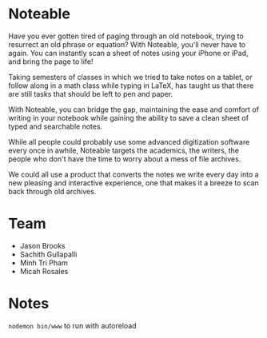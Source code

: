 Noteable
========

Have you ever gotten tired of paging through an old notebook, trying to resurrect an old phrase or equation? With Noteable, you'll never have to again. You can instantly scan a sheet of notes using your iPhone or iPad, and bring the page to life!

Taking semesters of classes in which we tried to take notes on a tablet, or follow along in a math class while typing in LaTeX, has taught us that there are still tasks that should be left to pen and paper.

With Noteable, you can bridge the gap, maintaining the ease and comfort of writing in your notebook while gaining the ability to save a clean sheet of typed and searchable notes.

While all people could probably use some advanced digitization software every once in awhile, Noteable targets the academics, the writers, the people who don't have the time to worry about a mess of file archives.

We could all use a product that converts the notes we write every day into a new pleasing and interactive experience, one that makes it a breeze to scan back through old archives.

Team 
========

* Jason Brooks 
* Sachith Gullapalli 
* Minh Tri Pham
* Micah Rosales 

Notes
======
`nodemon bin/www` to run with autoreload